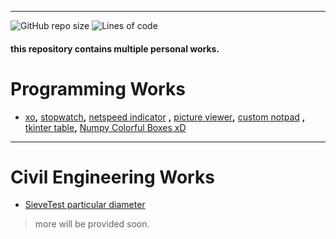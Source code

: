 
---
![GitHub repo size](https://img.shields.io/github/repo-size/hmae/samples?color=gray&label=Size%3A&style=flat-square) ![Lines of code](https://img.shields.io/tokei/lines/github/hmae/samples?color=gray&label=Lines%20counter%3A&style=flat-square)

#### this repository contains multiple personal works.

# Programming Works
* [xo](https://github.com/hmae/Samples/tree/master/Games/XO)**,** [stopwatch](https://github.com/hmae/Samples/tree/master/ui_scripts/stopwatch)**,** [netspeed indicator](https://github.com/hmae/Samples/tree/master/ui_scripts/netspeed) **,** [picture viewer](https://github.com/hmae/Samples/tree/master/ui_scripts/SimpleGallery)**,** [custom notpad](https://github.com/hmae/Samples/tree/master/ui_scripts/memo_pkg) **,** [tkinter table](https://github.com/hmae/Samples/tree/master/ui_scripts/tkinterTable)**,** [Numpy Colorful Boxes xD](https://github.com/hmae/Samples/tree/master/art)

---

# Civil Engineering Works
* [SieveTest particular diameter](https://github.com/hmae/sievetest)


> more will be provided soon. 
